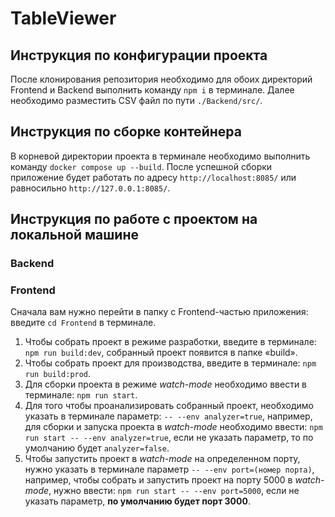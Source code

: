 # TableViewer

## Инструкция по конфигурации проекта
После клонирования репозитория необходимо для обоих директорий Frontend и Backend выполнить команду `npm i` в терминале. Далее необходимо разместить CSV файл по пути `./Backend/src/`.

## Инструкция по сборке контейнера
В корневой директории проекта в терминале необходимо выполнить команду `docker compose up --build`. После успешной сборки приложение будет работать по адресу `http://localhost:8085/` или равносильно `http://127.0.0.1:8085/`.

## Инструкция по работе с проектом на локальной машине

### Backend


### Frontend
Сначала вам нужно перейти в папку с Frontend-частью приложения: введите `cd Frontend` в терминале.

1. Чтобы собрать проект в режиме разработки, введите в терминале: `npm run build:dev`, собранный проект появится в папке «build».
2. Чтобы собрать проект для производства, введите в терминале: `npm run build:prod`.
3. Для сборки проекта в режиме *watch-mode* необходимо ввести в терминале: `npm run start`.
4. Для того чтобы проанализировать собранный проект, необходимо указать в терминале параметр: `-- --env analyzer=true`, например, для сборки и запуска проекта в *watch-mode* необходимо ввести: `npm run start -- --env analyzer=true`, если не указать параметр, то по умолчанию будет `analyzer=false`.
5. Чтобы запустить проект в *watch-mode* на определенном порту, нужно указать в терминале параметр `-- --env port=(номер порта)`, например, чтобы собрать и запустить проект на порту 5000 в *watch-mode*, нужно ввести: `npm run start -- --env port=5000`, если не указать параметр, **по умолчанию будет порт 3000**.
